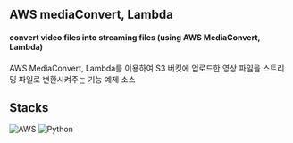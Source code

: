 ## AWS mediaConvert, Lambda

#### convert video files into streaming files (using AWS MediaConvert, Lambda)
AWS MediaConvert, Lambda를 이용하여 
S3 버킷에 업로드한 영상 파일을 스트리밍 파일로 변환시켜주는 기능 예제 소스

## Stacks
![AWS](https://img.shields.io/badge/AWS-%23FF9900.svg?style=for-the-badge&logo=amazon-aws&logoColor=white)
![Python](https://img.shields.io/badge/python-3670A0?style=for-the-badge&logo=python&logoColor=ffdd54)
